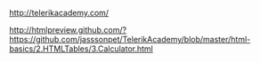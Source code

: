 http://telerikacademy.com/

http://htmlpreview.github.com/?https://github.com/jasssonpet/TelerikAcademy/blob/master/html-basics/2.HTMLTables/3.Calculator.html